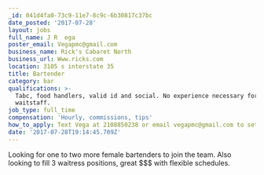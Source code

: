 ```yaml
---
_id: 041d4fa0-73c9-11e7-8c9c-6b30817c37bc
date_posted: '2017-07-28'
layout: jobs
full_name: J R  ega
poster_email: Vegapmc@gmail.com
business_name: Rick's Cabaret North
business_url: Www.ricks.com
location: 3105 s interstate 35
title: Bartender
category: bar
qualifications: >-
  Tabc, food handlers, valid id and social. No experience necessary for
  waitstaff.
job_type: full_time
compensation: 'Hourly, commissions, tips'
how_to_apply: Text Vega at 2108850238 or email vegapmc@gmail.com to set up an interview.
date: '2017-07-28T19:14:45.709Z'
---
```

Looking for one to two more female bartenders to join the team. Also looking to fill 3 waitress positions, great $$$ with flexible schedules.

